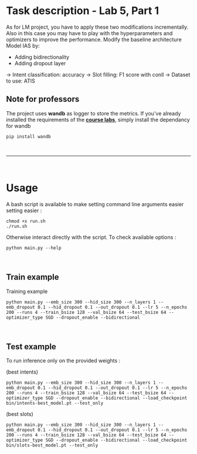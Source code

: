 # Task description - Lab 5, Part 1
As for LM project, you have to apply these two modifications incrementally. Also in this case you may have to play with the hyperparameters and optimizers to improve the performance.
Modify the baseline architecture Model IAS by:

* Adding bidirectionality
* Adding dropout layer

-> Intent classification: accuracy
-> Slot filling: F1 score with conll
-> Dataset to use: ATIS

## Note for professors
The project uses **wandb** as logger to store the metrics.
If you've already installed the requirements of the [**course labs**](https://github.com/BrownFortress/NLU-2024-Labs), simply install the dependancy for wandb
```
pip install wandb
```

<br><hr><br>

# Usage

A bash script is available to make setting command line arguments easier setting easier :
```
chmod +x run.sh
./run.sh
```
Otherwise interact directly with the script. To check available options :
```
python main.py --help
```
<br>

## Train example
Training example
```
python main.py --emb_size 300 --hid_size 300 --n_layers 1 --emb_dropout 0.1 --hid_dropout 0.1 --out_dropout 0.1 --lr 5 --n_epochs 200 --runs 4 --train_bsize 128 --val_bsize 64 --test_bsize 64 --optimizer_type SGD --dropout_enable --bidirectional
```
<br>

## Test example
To run inference only on the provided weights :

(best intents)
```
python main.py --emb_size 300 --hid_size 300 --n_layers 1 --emb_dropout 0.1 --hid_dropout 0.1 --out_dropout 0.1 --lr 5 --n_epochs 200 --runs 4 --train_bsize 128 --val_bsize 64 --test_bsize 64 --optimizer_type SGD --dropout_enable --bidirectional --load_checkpoint bin/intents-best_model.pt --test_only
```
(best slots)
```
python main.py --emb_size 300 --hid_size 300 --n_layers 1 --emb_dropout 0.1 --hid_dropout 0.1 --out_dropout 0.1 --lr 5 --n_epochs 200 --runs 4 --train_bsize 128 --val_bsize 64 --test_bsize 64 --optimizer_type SGD --dropout_enable --bidirectional --load_checkpoint bin/slots-best_model.pt --test_only
```
